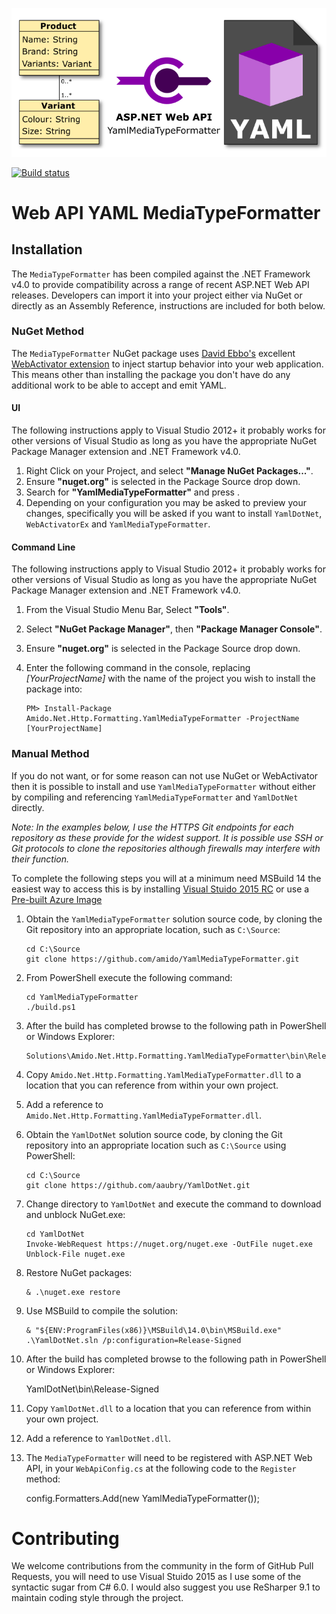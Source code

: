 ![Web API YAML MediaTypeFormatter](Artefacts/logo.png)

[![Build status](https://ci.appveyor.com/api/projects/status/x53x7nq4ppfn15y0/branch/master?svg=true)](https://ci.appveyor.com/project/richard-slater/yamlmediatypeformatter/branch/master)

# Web API YAML MediaTypeFormatter

## Installation
The `MediaTypeFormatter` has been compiled against the .NET Framework v4.0 to provide compatibility across a range of recent ASP.NET Web API releases. Developers can import it into your project either via NuGet or directly as an Assembly Reference, instructions are included for both below.

### NuGet Method
The `MediaTypeFormatter` NuGet package uses [David Ebbo's](https://github.com/davidebbo) excellent [WebActivator extension](https://github.com/davidebbo/WebActivator) to inject startup behavior into your web application.  This means other than installing the package you don't have do any additional work to be able to accept and emit YAML.

#### UI
The following instructions apply to Visual Studio 2012+ it probably works for other versions of Visual Studio as long as you have the appropriate NuGet Package Manager extension and .NET Framework v4.0.

 1. Right Click on your Project, and select **"Manage NuGet Packages..."**.
 2. Ensure **"nuget.org"** is selected in the Package Source drop down.
 3. Search for **"YamlMediaTypeFormatter"** and press <Enter>.
 4. Depending on your configuration you may be asked to preview your changes, specifically you will be asked if you want to install `YamlDotNet`, `WebActivatorEx` and `YamlMediaTypeFormatter`.

#### Command Line

The following instructions apply to Visual Studio 2012+ it probably works for other versions of Visual Studio as long as you have the appropriate NuGet Package Manager extension and .NET Framework v4.0.

 1. From the Visual Studio Menu Bar, Select **"Tools"**.
 2. Select **"NuGet Package Manager"**, then **"Package Manager Console"**.
 3. Ensure **"nuget.org"** is selected in the Package Source drop down.
 4. Enter the following command in the console, replacing *[YourProjectName]* with the name of the project you wish to install the package into:

        PM> Install-Package Amido.Net.Http.Formatting.YamlMediaTypeFormatter -ProjectName [YourProjectName]

### Manual Method

If you do not want, or for some reason can not use NuGet or WebActivator then it is possible to install and use `YamlMediaTypeFormatter` without either by compiling and referencing `YamlMediaTypeFormatter` and `YamlDotNet` directly.

*Note: In the examples below, I use the HTTPS Git endpoints for each repository as these provide for the widest support.  It is possible use SSH or Git protocols to clone the repositories although firewalls may interfere with their function.*

To complete the following steps you will at a minimum need MSBuild 14 the easiest way to access this is by installing [Visual Stuido 2015 RC](https://www.visualstudio.com/en-us/downloads/visual-studio-2015-downloads-vs) or use a [Pre-built Azure Image](http://blogs.msdn.com/b/visualstudioalm/archive/2014/06/04/visual-studio-14-ctp-now-available-in-the-virtual-machine-azure-gallery.aspx)

 1. Obtain the `YamlMediaTypeFormatter` solution source code, by cloning the Git repository into an appropriate location, such as `C:\Source`:

        cd C:\Source
        git clone https://github.com/amido/YamlMediaTypeFormatter.git

 2. From PowerShell execute the following command:

        cd YamlMediaTypeFormatter
        ./build.ps1

 3. After the build has completed browse to the following path in PowerShell or Windows Explorer:

        Solutions\Amido.Net.Http.Formatting.YamlMediaTypeFormatter\bin\Release

 4. Copy `Amido.Net.Http.Formatting.YamlMediaTypeFormatter.dll` to a location that you can reference from within your own project.
 5. Add a reference to `Amido.Net.Http.Formatting.YamlMediaTypeFormatter.dll`.
 6. Obtain the `YamlDotNet` solution source code, by cloning the Git repository into an appropriate location such as `C:\Source` using PowerShell:

        cd C:\Source
        git clone https://github.com/aaubry/YamlDotNet.git

 7. Change directory to `YamlDotNet` and execute the command to download and unblock NuGet.exe:

        cd YamlDotNet
        Invoke-WebRequest https://nuget.org/nuget.exe -OutFile nuget.exe
        Unblock-File nuget.exe

 8. Restore NuGet packages:

        & .\nuget.exe restore

 9. Use MSBuild to compile the solution:

        & "${ENV:ProgramFiles(x86)}\MSBuild\14.0\bin\MSBuild.exe" .\YamlDotNet.sln /p:configuration=Release-Signed

 10. After the build has completed browse to the following path in PowerShell or Windows Explorer:

        YamlDotNet\bin\Release-Signed

 11. Copy `YamlDotNet.dll` to a location that you can reference from within your own project.
 12. Add a reference to `YamlDotNet.dll`.
 13. The `MediaTypeFormatter` will need to be registered with ASP.NET Web API, in your `WebApiConfig.cs` at the following code to the `Register` method:

        config.Formatters.Add(new YamlMediaTypeFormatter()); 

# Contributing

We welcome contributions from the community in the form of GitHub Pull Requests, you will need to use Visual Stuido 2015 as I use some of the syntactic sugar from C# 6.0.  I would also suggest you use ReSharper 9.1 to maintain coding style through the project.
